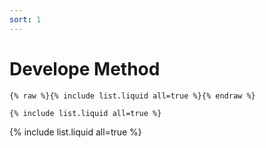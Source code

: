 ```yaml
---
sort: 1
---
```


# Develope Method

```
{% raw %}{% include list.liquid all=true %}{% endraw %}

{% include list.liquid all=true %}
```

{% include list.liquid all=true %}
